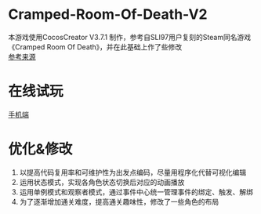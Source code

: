 # Cramped-Room-Of-Death-V2
本游戏使用CocosCreator V3.7.1 制作，参考自SLI97用户复刻的Steam同名游戏《Cramped Room Of Death》，并在此基础上作了些修改  
[参考来源](https://github.com/SLI97/cocos-cramped-room-of-death)  

# 在线试玩
[手机端](https://elise-go.github.io/CrampedRoomOfDeath/)

# 优化&修改
1. 以提高代码复用率和可维护性为出发点编码，尽量用程序化代替可视化编辑  
2. 运用状态模式，实现各角色状态切换后对应的动画播放  
3. 运用单例模式和观察者模式，通过事件中心统一管理事件的绑定、触发、解绑  
4. 为了逐渐增加通关难度，提高通关趣味性，修改了一些角色的布局
